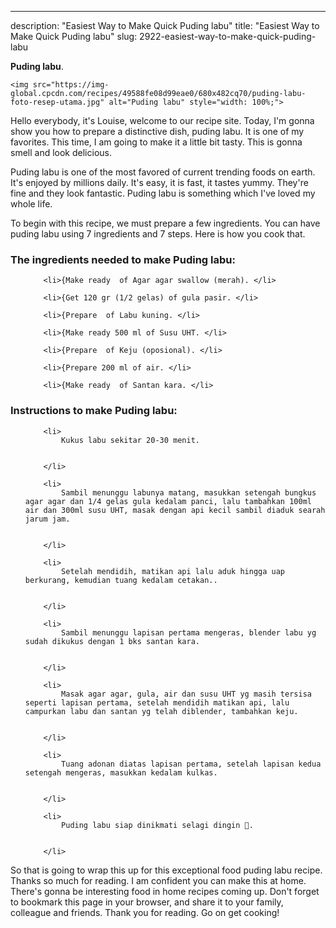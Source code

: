 ---
description: "Easiest Way to Make Quick Puding labu"
title: "Easiest Way to Make Quick Puding labu"
slug: 2922-easiest-way-to-make-quick-puding-labu

<p>
	<strong>Puding labu</strong>. 
	
</p>
<p>
	
	<img src="https://img-global.cpcdn.com/recipes/49588fe08d99eae0/680x482cq70/puding-labu-foto-resep-utama.jpg" alt="Puding labu" style="width: 100%;">
	
	
</p>
<p>
	Hello everybody, it's Louise, welcome to our recipe site. Today, I'm gonna show you how to prepare a distinctive dish, puding labu. It is one of my favorites. This time, I am going to make it a little bit tasty. This is gonna smell and look delicious.
</p>
	
<p>
	
</p>
<p>
	Puding labu is one of the most favored of current trending foods on earth. It's enjoyed by millions daily. It's easy, it is fast, it tastes yummy. They're fine and they look fantastic. Puding labu is something which I've loved my whole life.
</p>

<p>
To begin with this recipe, we must prepare a few ingredients. You can have puding labu using 7 ingredients and 7 steps. Here is how you cook that.
</p>

<h3>The ingredients needed to make Puding labu:</h3>

<ol>
	
		<li>{Make ready  of Agar agar swallow (merah). </li>
	
		<li>{Get 120 gr (1/2 gelas) of gula pasir. </li>
	
		<li>{Prepare  of Labu kuning. </li>
	
		<li>{Make ready 500 ml of Susu UHT. </li>
	
		<li>{Prepare  of Keju (oposional). </li>
	
		<li>{Prepare 200 ml of air. </li>
	
		<li>{Make ready  of Santan kara. </li>
	
</ol>
<p>
	
</p>

<h3>Instructions to make Puding labu:</h3>

<ol>
	
		<li>
			Kukus labu sekitar 20-30 menit.
			
			
		</li>
	
		<li>
			Sambil menunggu labunya matang, masukkan setengah bungkus agar agar dan 1/4 gelas gula kedalam panci, lalu tambahkan 100ml air dan 300ml susu UHT, masak dengan api kecil sambil diaduk searah jarum jam.
			
			
		</li>
	
		<li>
			Setelah mendidih, matikan api lalu aduk hingga uap berkurang, kemudian tuang kedalam cetakan..
			
			
		</li>
	
		<li>
			Sambil menunggu lapisan pertama mengeras, blender labu yg sudah dikukus dengan 1 bks santan kara.
			
			
		</li>
	
		<li>
			Masak agar agar, gula, air dan susu UHT yg masih tersisa seperti lapisan pertama, setelah mendidih matikan api, lalu campurkan labu dan santan yg telah diblender, tambahkan keju.
			
			
		</li>
	
		<li>
			Tuang adonan diatas lapisan pertama, setelah lapisan kedua setengah mengeras, masukkan kedalam kulkas.
			
			
		</li>
	
		<li>
			Puding labu siap dinikmati selagi dingin 🙂.
			
			
		</li>
	
</ol>

<p>
	
</p>

<p>
	So that is going to wrap this up for this exceptional food puding labu recipe. Thanks so much for reading. I am confident you can make this at home. There's gonna be interesting food in home recipes coming up. Don't forget to bookmark this page in your browser, and share it to your family, colleague and friends. Thank you for reading. Go on get cooking!
</p>
